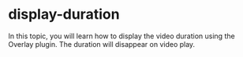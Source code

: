 # display-duration
In this topic, you will learn how to display the video duration using the Overlay plugin. The duration will disappear on video play.
